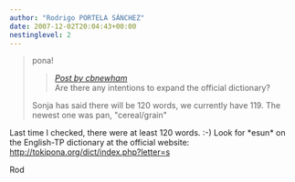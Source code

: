 ```yaml
---
author: "Rodrigo PORTELA SÁNCHEZ"
date: 2007-12-02T20:04:43+00:00
nestinglevel: 2
---
```

> pona!  
> 
> > [_Post by cbnewham_](/8Ua1zkLu/new-member-some-questions#post1)  
> > Are there any intentions to expand the official dictionary?  
> > 
> 
> Sonja has said there will be 120 words, we currently have 119. The  
> newest one was pan, "cereal/grain"  
> 

Last time I checked, there were at least 120 words. :-) Look for \*esun\* on  
the English-TP dictionary at the official website:  
http://tokipona.org/dict/index.php?letter=s  
  
Rod